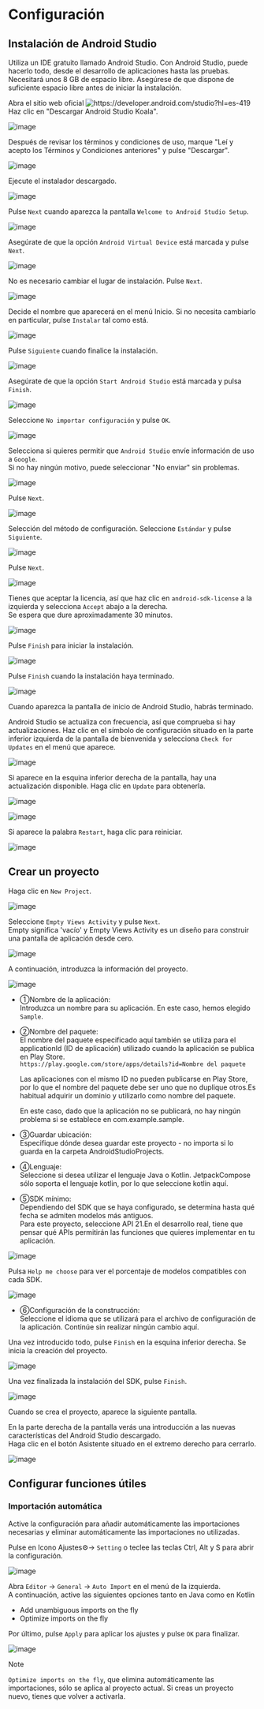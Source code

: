 # Configuración

## Instalación de Android Studio

Utiliza un IDE gratuito llamado Android Studio. Con Android Studio, puede hacerlo todo, desde el desarrollo de aplicaciones hasta las pruebas.<br>
Necesitará unos 8 GB de espacio libre. Asegúrese de que dispone de suficiente espacio libre antes de iniciar la instalación.

Abra el sitio web oficial ![https://developer.android.com/studio?hl=es-419
](https://developer.android.com/studio?hl=es-419)
<br>
Haz clic en "Descargar Android Studio Koala".

![image](https://github.com/user-attachments/assets/90a35eaf-04b3-4ed5-92f7-33c46c02bf24)

Después de revisar los términos y condiciones de uso, marque "Leí y acepto los Términos y Condiciones anteriores" y pulse "Descargar".

![image](https://github.com/user-attachments/assets/09da411d-621e-4a1e-8ce2-10ab7c7c8c98)

Ejecute el instalador descargado.

![image](https://github.com/user-attachments/assets/6de74cb7-3e96-41d0-ae2d-d8207d278c21)

Pulse `Next` cuando aparezca la pantalla `Welcome to Android Studio Setup`.

![image](https://github.com/user-attachments/assets/42f567c5-afc4-4aad-9820-a5937ca9670f)

Asegúrate de que la opción `Android Virtual Device` está marcada y pulse `Next`.

![image](https://github.com/user-attachments/assets/5711178e-0e9e-4934-9722-ef6b026695dc)

No es necesario cambiar el lugar de instalación. Pulse `Next`.

![image](https://github.com/user-attachments/assets/610f8697-197d-4afa-8e26-3beeba095112)


Decide el nombre que aparecerá en el menú Inicio. Si no necesita cambiarlo en particular, pulse `Instalar` tal como está.

![image](https://github.com/user-attachments/assets/c55e4999-5efd-489b-a974-f9a213654551)

Pulse `Siguiente` cuando finalice la instalación.

![image](https://github.com/user-attachments/assets/e6f1fce8-5786-4997-988d-36f6a31a6588)

Asegúrate de que la opción `Start Android Studio` está marcada y pulsa `Finish`.

![image](https://github.com/user-attachments/assets/fde2a1f8-c612-48e4-973f-6e9fa7a60461)

Seleccione `No importar configuración` y pulse `OK`. 

![image](https://github.com/user-attachments/assets/2587ab1c-a84b-422c-989d-a8e6100d9050)

Selecciona si quieres permitir que `Android Studio` envíe información de uso a `Google`.<br>
Si no hay ningún motivo, puede seleccionar "No enviar" sin problemas.

![image](https://github.com/user-attachments/assets/5c5f2709-56bd-4453-9758-336a9ca90977)

Pulse `Next`.

![image](https://github.com/user-attachments/assets/658150be-55b0-43fc-a9f4-bb93f63e43e3)

Selección del método de configuración. Seleccione `Estándar` y pulse `Siguiente`.

![image](https://github.com/user-attachments/assets/c98e0cf4-3b61-41c8-9d1b-45789facc530)

Pulse `Next`.

![image](https://github.com/user-attachments/assets/f6b52477-84bc-41c2-a210-20400a2f3778)

Tienes que aceptar la licencia, así que haz clic en `android-sdk-license` a la izquierda y selecciona `Accept` abajo a la derecha.<br>
Se espera que dure aproximadamente 30 minutos.

![image](https://github.com/user-attachments/assets/47a7046a-2a0e-4059-abbb-a51731c05fb9)

Pulse `Finish` para iniciar la instalación.

![image](https://github.com/user-attachments/assets/07124e99-6e68-45b0-ab20-43c8f00b313b)

Pulse `Finish` cuando la instalación haya terminado.

![image](https://github.com/user-attachments/assets/15e12513-333e-42c1-92e2-ab9e8e0ccd40)

Cuando aparezca la pantalla de inicio de Android Studio, habrás terminado.

Android Studio se actualiza con frecuencia, así que comprueba si hay actualizaciones. Haz clic en el símbolo de configuración situado en la parte inferior izquierda de la pantalla de bienvenida y selecciona `Check for Updates` en el menú que aparece.

![image](https://github.com/user-attachments/assets/a67efc4f-2ef0-4a10-8278-942520cb1b59)

Si aparece en la esquina inferior derecha de la pantalla, hay una actualización disponible. Haga clic en `Update` para obtenerla.

![image](https://github.com/user-attachments/assets/2d50ba92-92dd-49c3-bc37-c0888f3e6542)

![image](https://github.com/user-attachments/assets/8c6fbcd8-0243-43c2-ab74-3f279db8cb6b)

Si aparece la palabra `Restart`, haga clic para reiniciar.

![image](https://github.com/user-attachments/assets/cc1b7476-8991-4c63-8e02-c36d8ba6582c)

## Crear un proyecto

Haga clic en `New Project`.

![image](https://github.com/user-attachments/assets/98bae122-05f2-465d-8d9a-65d3adac409a)

Seleccione `Empty Views Activity` y pulse `Next`.
<br>Empty significa 'vacío' y Empty Views Activity es un diseño para construir una pantalla de aplicación desde cero.

![image](https://github.com/user-attachments/assets/731937ad-f286-45d3-893a-b75d27c9787f)

A continuación, introduzca la información del proyecto.

![image](https://github.com/user-attachments/assets/313e606d-db00-44ac-a7b4-285e09892907)

* ①Nombre de la aplicación:<br>
  Introduzca un nombre para su aplicación. En este caso, hemos elegido `Sample`.

* ②Nombre del paquete:<br>
  El nombre del paquete especificado aquí también se utiliza para el applicationId (ID de aplicación) utilizado cuando la aplicación se publica en Play Store.<br>
  `https://play.google.com/store/apps/details?id=Nombre del paquete`

  Las aplicaciones con el mismo ID no pueden publicarse en Play Store, por lo que el nombre del paquete debe ser uno que no duplique otros.Es habitual adquirir un dominio y utilizarlo como nombre del paquete.

  En este caso, dado que la aplicación no se publicará, no hay ningún problema si se establece en com.example.sample.

* ③Guardar ubicación:<br>
  Especifique dónde desea guardar este proyecto - no importa si lo guarda en la carpeta AndroidStudioProjects.

* ④Lenguaje:<br>
  Seleccione si desea utilizar el lenguaje Java o Kotlin. JetpackCompose sólo soporta el lenguaje kotlin, por lo que seleccione kotlin aquí.

* ⑤SDK mínimo:<br>
  Dependiendo del SDK que se haya configurado, se determina hasta qué fecha se admiten modelos más antiguos.<br>
  Para este proyecto, seleccione API 21.En el desarrollo real, tiene que pensar qué APIs permitirán las funciones que quieres implementar en tu aplicación.

![image](https://github.com/user-attachments/assets/b7dbf098-73cb-4481-9226-64d6c44f4155)

  Pulsa `Help me choose` para ver el porcentaje de modelos compatibles con cada SDK.

![image](https://github.com/user-attachments/assets/c5ef65ef-5b6c-4792-a0db-2b84cb23683e)

* ⑥Configuración de la construcción:<br>
  Seleccione el idioma que se utilizará para el archivo de configuración de la aplicación. Continúe sin realizar ningún cambio aquí.

Una vez introducido todo, pulse `Finish` en la esquina inferior derecha. Se inicia la creación del proyecto.

![image](https://github.com/user-attachments/assets/c7f0c233-1201-4725-97ff-421fdd29eb8e)

Una vez finalizada la instalación del SDK, pulse `Finish`.

![image](https://github.com/user-attachments/assets/80af867b-e5a1-43ba-bcfc-f8a2e6077dbf)


Cuando se crea el proyecto, aparece la siguiente pantalla.

En la parte derecha de la pantalla verás una introducción a las nuevas características del Android Studio descargado.<br>
Haga clic en el botón Asistente situado en el extremo derecho para cerrarlo.

![image](https://github.com/user-attachments/assets/b214319c-7ec6-4424-b4b8-9b24fd295f54)

## Configurar funciones útiles

### Importación automática

Active la configuración para añadir automáticamente las importaciones necesarias y eliminar automáticamente las importaciones no utilizadas.

Pulse en Icono Ajustes⚙→ `Setting` o teclee las teclas Ctrl, Alt y S para abrir la configuración.

![image](https://github.com/user-attachments/assets/11ed7c05-839e-41b5-80fc-bba9ad04ac71)

Abra `Editor` → `General` → `Auto Import` en el menú de la izquierda.<br>
A continuación, active las siguientes opciones tanto en Java como en Kotlin 
* Add unambiguous imports on the fly
* Optimize imports on the fly

Por último, pulse `Apply` para aplicar los ajustes y pulse `OK` para finalizar.

![image](https://github.com/user-attachments/assets/a56818b3-95f9-4254-80a8-0ba32050bacf)


> [!NOTE]
> `Optimize imports on the fly`, que elimina automáticamente las importaciones, sólo se aplica al proyecto actual. Si creas un proyecto nuevo, tienes que volver a activarla.
